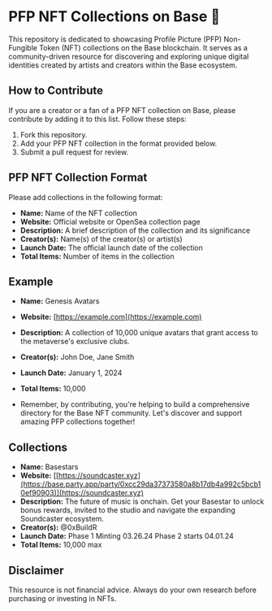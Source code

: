 # PFP NFT Collections on Base 🎨

This repository is dedicated to showcasing Profile Picture (PFP) Non-Fungible Token (NFT) collections on the Base blockchain. It serves as a community-driven resource for discovering and exploring unique digital identities created by artists and creators within the Base ecosystem.

## How to Contribute

If you are a creator or a fan of a PFP NFT collection on Base, please contribute by adding it to this list. Follow these steps:

1. Fork this repository.
2. Add your PFP NFT collection in the format provided below.
3. Submit a pull request for review.

## PFP NFT Collection Format

Please add collections in the following format:

- **Name:** Name of the NFT collection
- **Website:** Official website or OpenSea collection page
- **Description:** A brief description of the collection and its significance
- **Creator(s):** Name(s) of the creator(s) or artist(s)
- **Launch Date:** The official launch date of the collection
- **Total Items:** Number of items in the collection

## Example

- **Name:** Genesis Avatars
- **Website:** [https://example.com](https://example.com)
- **Description:** A collection of 10,000 unique avatars that grant access to the metaverse's exclusive clubs.
- **Creator(s):** John Doe, Jane Smith
- **Launch Date:** January 1, 2024
- **Total Items:** 10,000

- Remember, by contributing, you're helping to build a comprehensive directory for the Base NFT community. Let's discover and support amazing PFP collections together!

## Collections

- **Name:** Basestars
- **Website:** [[https://soundcaster.xyz](https://base.party.app/party/0xcc29da37373580a8b17db4a992c5bcb10ef90903)](https://soundcaster.xyz)
- **Description:** The future of music is onchain. Get your Basestar to unlock bonus rewards, invited to the studio and navigate the expanding Soundcaster ecosystem.
- **Creator(s):** @0xBuildR
- **Launch Date:** Phase 1 Minting 03.26.24 Phase 2 starts 04.01.24
- **Total Items:** 10,000 max

  


## Disclaimer

This resource is not financial advice. Always do your own research before purchasing or investing in NFTs.

